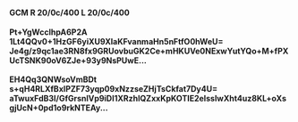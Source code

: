 #### GCM R 20/0c/400 L 20/0c/400
**Pt+YgWcclhpA6P2A**<br/>**1Lt4QQv0+1HzGF6yiXU9XlaKFvanmaHn5nFtfO0hWeU=**<br/>**Je4g/z9qc1ae3RN8fx9GRUovbuGK2Ce+mHKUVe0NExwYutYQo+M+fPXUcTSNK90oV6ZJe+93y9NsPUwE...**<br/><br/>
**EH4Qq3QNWsoVmBDt**<br/>**s+qH4RLXfBxIPZF73yqp09xNzzseZHjTsCkfat7Dy4U=**<br/>**aTwuxFdB3I/GfGrsnlVp9iDI1XRzhlQZxxKpKOTIE2eIsslwXht4uz8KL+oXsgjUcN+0pd1o9rkNTEAy...**